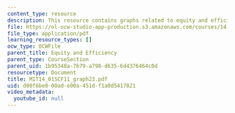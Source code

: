 ```yaml
---
content_type: resource
description: This resource contains graphs related to equity and efficiency.
file: https://ol-ocw-studio-app-production.s3.amazonaws.com/courses/14-01sc-principles-of-microeconomics-fall-2011/d00f6be000ade00a451df1a0d5417821_MIT14_01SCF11_graph23.pdf
file_type: application/pdf
learning_resource_types: []
ocw_type: OCWFile
parent_title: Equity and Efficiency
parent_type: CourseSection
parent_uid: 1b95348a-7b79-a798-d635-6d4376464c0d
resourcetype: Document
title: MIT14_01SCF11_graph23.pdf
uid: d00f6be0-00ad-e00a-451d-f1a0d5417821
video_metadata:
  youtube_id: null
---
```

